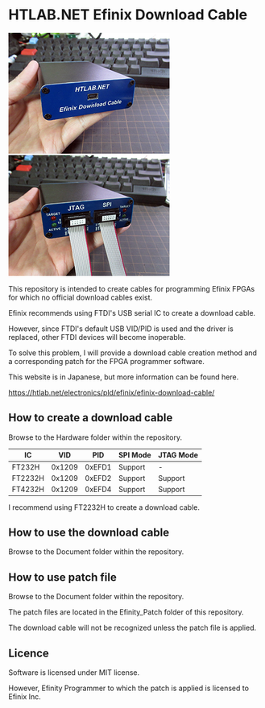 
# HTLAB.NET Efinix Download Cable


![HTLAB.NET Efinix Download Cable Ver1 Front](Document/Picture/ft2232h_download_cable_v1_front.jpg) 
![HTLAB.NET Efinix Download Cable Ver1 Rear](Document/Picture/ft2232h_download_cable_v1_rear.jpg)


This repository is intended to create cables for programming Efinix FPGAs for which no official download cables exist.

Efinix recommends using FTDI's USB serial IC to create a download cable.

However, since FTDI's default USB VID/PID is used and the driver is replaced, other FTDI devices will become inoperable.

To solve this problem, I will provide a download cable creation method and a corresponding patch for the FPGA programmer software.

This website is in Japanese, but more information can be found here.

https://htlab.net/electronics/pld/efinix/efinix-download-cable/



## How to create a download cable

Browse to the Hardware folder within the repository.

| IC | VID | PID | SPI Mode | JTAG Mode |
|---|---|---|---|---|
| FT232H | 0x1209 | 0xEFD1 | Support | - |
| FT2232H | 0x1209 | 0xEFD2 | Support | Support |
| FT4232H | 0x1209 | 0xEFD4 | Support | Support |

I recommend using FT2232H to create a download cable.



## How to use the download cable

Browse to the Document folder within the repository.



## How to use patch file

Browse to the Document folder within the repository.

The patch files are located in the Efinity_Patch folder of this repository.

The download cable will not be recognized unless the patch file is applied.



## Licence

Software is licensed under MIT license.

However, Efinity Programmer to which the patch is applied is licensed to Efinix Inc.
